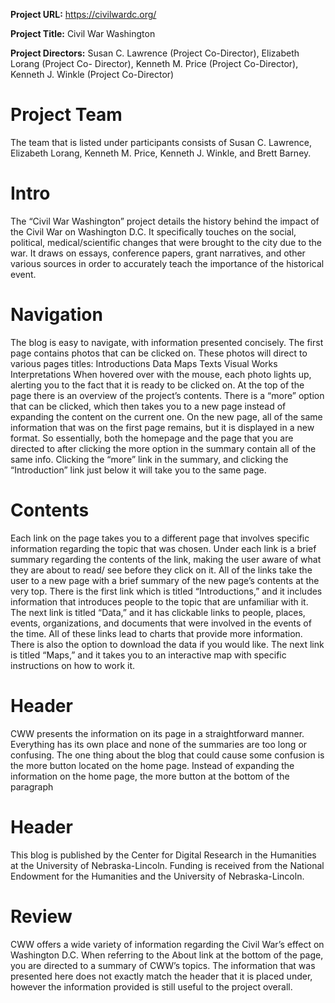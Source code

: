**Project URL:** https://civilwardc.org/

**Project Title:** Civil War Washington

**Project Directors:** Susan C. Lawrence (Project Co-Director), Elizabeth Lorang (Project Co- Director), Kenneth M. Price (Project Co-Director), Kenneth J. Winkle (Project Co-Director)

# **Project Team**

The team that is listed under participants consists of Susan C. Lawrence, Elizabeth Lorang, Kenneth M. Price, Kenneth J. Winkle, and Brett Barney. 

# **Intro**

The “Civil War Washington” project details the history behind the impact of the Civil War on Washington D.C. It specifically touches on the social, political, medical/scientific changes that were brought to the city due to the war. It draws on essays, conference papers, grant narratives, and other various sources in order to accurately teach the importance of the historical event.



# **Navigation**

The blog is easy to navigate, with information presented concisely. The first page contains photos that can be clicked on. These photos will direct to various pages titles: 
Introductions 
Data
Maps
Texts
Visual Works
Interpretations
When hovered over with the mouse, each photo lights up, alerting you to the fact that it is ready to be clicked on. At the top of the page there is an overview of the project’s contents. There is a “more” option that can be clicked, which then takes you to a new page instead of expanding the content on the current one. On the new page, all of the same information that was on the first page remains, but it is displayed in a new format. So essentially, both the homepage and the page that you are directed to after clicking the more option in the summary contain all of the same info. Clicking the “more” link in the summary, and clicking the “Introduction” link just below it will take you to the same page.


# **Contents**

Each link on the page takes you to a different page that involves specific information regarding the topic that was chosen. Under each link is a brief summary regarding the contents of the link, making the user aware of what they are about to read/ see before they click on it. All of the links take the user to a new page with a brief summary of the new page’s contents at the very top. There is the first link which is titled “Introductions,” and it includes information that introduces people to the topic that are unfamiliar with it. The next link is titled “Data,” and it has clickable links to people, places, events, organizations, and documents that were involved in the events of the time. All of these links lead to charts that provide more information. There is also the option to download the data if you would like. The next link is titled “Maps,” and it takes you to an interactive map with specific instructions on how to work it. 

# **Header**

CWW presents the information on its page in a straightforward manner. Everything has its own place and none of the summaries are too long or confusing. The one thing about the blog that could cause some confusion is the more button located on the home page. Instead of expanding the information on the home page, the more button at the bottom of the paragraph 

# **Header**

This blog is published by the Center for Digital Research in the Humanities at the University of Nebraska-Lincoln. Funding is received from the National Endowment for the Humanities and the University of Nebraska-Lincoln. 



# **Review**

CWW offers a wide variety of information regarding the Civil War’s effect on Washington D.C. When referring to the About link at the bottom of the page, you are directed to a summary of CWW’s topics. The information that was presented here does not exactly match the header that it is placed under, however the information provided is still useful to the project overall. 
